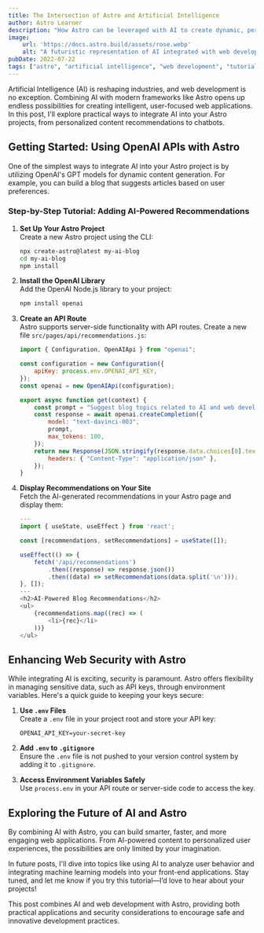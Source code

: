 ```yaml
---
title: The Intersection of Astro and Artificial Intelligence
author: Astro Learner
description: "How Astro can be leveraged with AI to create dynamic, personalized web experiences."
image:
    url: 'https://docs.astro.build/assets/rose.webp'
    alt: "A futuristic representation of AI integrated with web development tools like Astro."
pubDate: 2022-07-22
tags: ["astro", "artificial intelligence", "web development", "tutorials"]
---
```


Artificial Intelligence (AI) is reshaping industries, and web development is no exception. Combining AI with modern frameworks like Astro opens up endless possibilities for creating intelligent, user-focused web applications. In this post, I'll explore practical ways to integrate AI into your Astro projects, from personalized content recommendations to chatbots.

## Getting Started: Using OpenAI APIs with Astro

One of the simplest ways to integrate AI into your Astro project is by utilizing OpenAI's GPT models for dynamic content generation. For example, you can build a blog that suggests articles based on user preferences.

### Step-by-Step Tutorial: Adding AI-Powered Recommendations

1. **Set Up Your Astro Project**  
   Create a new Astro project using the CLI:  
   ```bash
   npx create-astro@latest my-ai-blog
   cd my-ai-blog
   npm install
   ```

2. **Install the OpenAI Library**  
   Add the OpenAI Node.js library to your project:  
   ```bash
   npm install openai
   ```

3. **Create an API Route**  
   Astro supports server-side functionality with API routes. Create a new file `src/pages/api/recommendations.js`:  
   ```javascript
   import { Configuration, OpenAIApi } from "openai";

   const configuration = new Configuration({
       apiKey: process.env.OPENAI_API_KEY,
   });
   const openai = new OpenAIApi(configuration);

   export async function get(context) {
       const prompt = "Suggest blog topics related to AI and web development.";
       const response = await openai.createCompletion({
           model: "text-davinci-003",
           prompt,
           max_tokens: 100,
       });
       return new Response(JSON.stringify(response.data.choices[0].text), {
           headers: { "Content-Type": "application/json" },
       });
   }
   ```

4. **Display Recommendations on Your Site**  
   Fetch the AI-generated recommendations in your Astro page and display them:  
   ```javascript
   ---
   import { useState, useEffect } from 'react';

   const [recommendations, setRecommendations] = useState([]);

   useEffect(() => {
       fetch('/api/recommendations')
           .then((response) => response.json())
           .then((data) => setRecommendations(data.split('\n')));
   }, []);
   ---
   <h2>AI-Powered Blog Recommendations</h2>
   <ul>
       {recommendations.map((rec) => (
           <li>{rec}</li>
       ))}
   </ul>
   ```

## Enhancing Web Security with Astro

While integrating AI is exciting, security is paramount. Astro offers flexibility in managing sensitive data, such as API keys, through environment variables. Here's a quick guide to keeping your keys secure:

1. **Use `.env` Files**  
   Create a `.env` file in your project root and store your API key:  
   ```plaintext
   OPENAI_API_KEY=your-secret-key
   ```

2. **Add `.env` to `.gitignore`**  
   Ensure the `.env` file is not pushed to your version control system by adding it to `.gitignore`.

3. **Access Environment Variables Safely**  
   Use `process.env` in your API route or server-side code to access the key.

## Exploring the Future of AI and Astro

By combining AI with Astro, you can build smarter, faster, and more engaging web applications. From AI-powered content to personalized user experiences, the possibilities are only limited by your imagination.

In future posts, I'll dive into topics like using AI to analyze user behavior and integrating machine learning models into your front-end applications. Stay tuned, and let me know if you try this tutorial—I’d love to hear about your projects!

This post combines AI and web development with Astro, providing both practical applications and security considerations to encourage safe and innovative development practices.